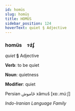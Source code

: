 ```yaml
---
id: homüs
slug: homüs
title: HOMÜS
sidebar_position: 124
hoverText: quiet § Adjective
---
```


### homüs&emsp;<span kind="abugida">ɂƶ́ʄ</span>

*quiet* **§** Adjective

**Verb**: to be quiet

**Noun**: quietness

**Modifier**: quiet

Persian خَاموش xâmuš [xɒː.múːʃ]

*Indo-Iranian Language Family*